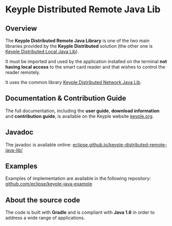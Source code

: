 # Keyple Distributed Remote Java Lib

## Overview

The **Keyple Distributed Remote Java Library** is one of the two main libraries provided by the **Keyple Distributed** solution (the other one is [Keyple Distributed Local Java Lib](https://github.com/eclipse/keyple-distributed-local-java-lib)).

It must be imported and used by the application installed on the terminal **not having local access** to the smart card reader and that wishes to control the reader remotely.

It uses the common library [Keyple Distributed Network Java Lib](https://github.com/eclipse/keyple-distributed-network-java-lib).

## Documentation & Contribution Guide

The full documentation, including the **user guide**, **download information** and **contribution guide**, is available on the Keyple website [keyple.org](https://keyple.org).

## Javadoc

The javadoc is available online: [eclipse.github.io/keyple-distributed-remote-java-lib/](https://eclipse.github.io/keyple-distributed-remote-java-lib/)

## Examples

Examples of implementation are available in the following repository: [github.com/eclipse/keyple-java-example](https://github.com/eclipse/keyple-java-example)

## About the source code

The code is built with **Gradle** and is compliant with **Java 1.6** in order to address a wide range of applications.
